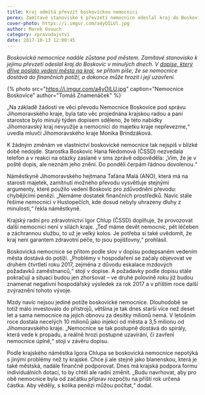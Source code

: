```yaml
---
title: Kraj odmítá převzít boskovickou nemocnici
perex: Zamítavé stanovisko k převzetí nemocnice odeslal kraj do Boskovic v minulých dnech. V dopise, který dříve poslalo vedení města na kraj, se přitom píše, že se nemocnice dostává do finančních potíží, a dokonce může hrozit i její uzavření.
cover-photo: https://i.imgur.com/a4yOILUl.jpg
author: Marek Osouch
category: zpravodajství
date: 2017-10-13 12:00:45
---
```


*Boskovická nemocnice nadále zůstane pod městem. Zamítavé stanovisko k jejímu převzetí odeslal kraj do Boskovic v minulých dnech. V [dopise, který dříve poslalo vedení města na kraj](http://data.ohlasy.info/2017/prevod-nemocnice.pdf), se přitom píše, že se nemocnice dostává do finančních potíží, a dokonce může hrozit i její uzavření.*

{% photo src="https://i.imgur.com/a4yOILU.jpg" caption="Nemocnice Boskovice" author="Tomáš Znamenáček" %}

„Na základě žádosti ve věci převodu Nemocnice Boskovice pod správu Jihomoravského kraje, byla tato věc projednána krajskou radou a paní starostce bylo minulý týden dopisem sděleno, že této nabídky Jihomoravský kraj nevyužije a nemocnici do majetku kraje nepřevezme,“ uvedla mluvčí Jihomoravského kraje Monika Brindzáková.

K žádným změnám ve vlastnictví boskovické nemocnice tak nejspíš v blízké době nedojde. Starostka Boskovic Hana Nedomová (ČSSD) nezvedala telefon a v reakci na otázky zaslané v sms zprávě odpověděla: „Vím, že je v poště dopis, ale neznám jeho znění. Do pondělí čerpám řádnou dovolenou.“

Náměstkyně Jihomoravského hejtmana Taťána Malá (ANO), která má na starosti majetek, zamítnutí možného převodu vysvětluje stejnými argumenty, které použilo vedení Boskovic pro zdůvodnění převodu: chybějícími penězi. „Nemáme dostatek finančních prostředků. Navíc stále řešíme nemocnici v Hustopečích, kde dosud nebyly uhrazeny dluhy z minulosti,“ řekla náměstkyně.

Krajský radní pro zdravotnictví Igor Chlup (ČSSD) doplňuje, že provozovat další nemocnici není v silách kraje. „Teď máme devět nemocnic, pět léčeben a záchrannou službu, to už je velký kolos. Je potřeba si také uvědomit, že kraj není garantem zdravotní péče, to jsou pojišťovny,“ prohlásil.

Boskovická nemocnice se přitom podle slov v dopisu podepsaném vedením města dostává do potíží. „Problémy v hospodaření se začaly objevovat ve druhém čtvrtletí roku 2017, zejména z důvodu eskalace mzdových požadavků zaměstnanců,“ stojí v dopise. A požadavky podle dopisu stále pokračují a situaci budou jen zhoršovat – ve druhé polovině roku již budou znamenat negativní hospodářský výsledek za rok 2017 a v příštím roce další zvýraznění tohoto vývoje.

Mzdy navíc nejsou jediné potíže boskovické nemocnice. Dlouhodobě se totiž málo investovalo do přístrojů, většina je tak dnes starší více než deset let a sama nemocnice na jejich obnovu za desítky milionů nemá. V letošním roce dostala necelých 10 milionů jako injekci od města a 3,5 milionu od Jihomoravského kraje. „Nemocnice se tak postupně dostává do spirály, která vede k propadu, a reálně hrozí postupné uzavírání, či zavření nemocnice úplně,“ stojí v závěru dopisu.

Podle krajského náměstka Igora Chlupa se boskovická nemocnice nepotýká s jinými problémy než ty krajské. Chce ji ale stejně jako blanenskou, která je také městská, nadále finančně podporovat. Dnes má krajská podpora formu individuálních dotací, to by chtěl ale radní změnit. „Budu navrhovat, aby pro obě nemocnice byla od začátku příprav rozpočtu na příští rok určená částka. Aby věděly, s kolika penězi můžou počítat,“ dodal.
